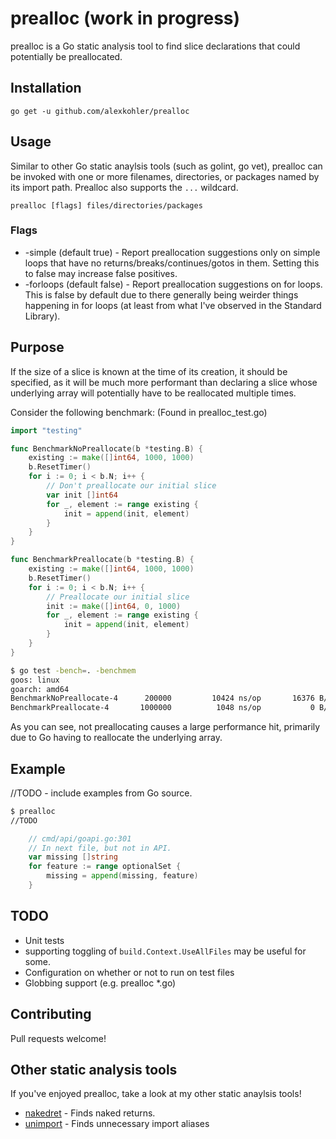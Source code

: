 # prealloc (work in progress)

prealloc is a Go static analysis tool to find slice declarations that could potentially be preallocated.

## Installation

    go get -u github.com/alexkohler/prealloc

## Usage

Similar to other Go static anaylsis tools (such as golint, go vet), prealloc can be invoked with one or more filenames, directories, or packages named by its import path. Prealloc also supports the `...` wildcard. 

    prealloc [flags] files/directories/packages

### Flags
- -simple (default true) - Report preallocation suggestions only on simple loops that have no returns/breaks/continues/gotos in them. Setting this to false may increase false positives.
- -forloops (default false) - Report preallocation suggestions on for loops. This is false by default due to there generally being weirder things happening in for loops (at least from what I've observed in the Standard Library).

## Purpose

If the size of a slice is known at the time of its creation, it should be specified, as it will be much more performant than declaring a slice whose underlying array will potentially have to be reallocated multiple times.

Consider the following benchmark: (Found in prealloc_test.go)

```Go
import "testing"

func BenchmarkNoPreallocate(b *testing.B) {
	existing := make([]int64, 1000, 1000)
	b.ResetTimer()
	for i := 0; i < b.N; i++ {
		// Don't preallocate our initial slice
		var init []int64
		for _, element := range existing {
			init = append(init, element)
		}
	}
}

func BenchmarkPreallocate(b *testing.B) {
	existing := make([]int64, 1000, 1000)
	b.ResetTimer()
	for i := 0; i < b.N; i++ {
		// Preallocate our initial slice
		init := make([]int64, 0, 1000)
		for _, element := range existing {
			init = append(init, element)
		}
	}
}
```

```Bash
$ go test -bench=. -benchmem
goos: linux
goarch: amd64
BenchmarkNoPreallocate-4   	  200000	     10424 ns/op	   16376 B/op	      11 allocs/op
BenchmarkPreallocate-4     	 1000000	      1048 ns/op	       0 B/op	       0 allocs/op
```

As you can see, not preallocating causes a large performance hit, primarily due to Go having to reallocate the underlying array.   

## Example

//TODO - include examples from Go source.

```Bash
$ prealloc
//TODO
```

```Go
    // cmd/api/goapi.go:301
	// In next file, but not in API.
	var missing []string
	for feature := range optionalSet {
		missing = append(missing, feature)
	}

```

## TODO

- Unit tests
- supporting toggling of `build.Context.UseAllFiles` may be useful for some. 
- Configuration on whether or not to run on test files
- Globbing support (e.g. prealloc *.go)


## Contributing

Pull requests welcome!


## Other static analysis tools

If you've enjoyed prealloc, take a look at my other static anaylsis tools!
- [nakedret](https://github.com/alexkohler/nakedret) - Finds naked returns.
- [unimport](https://github.com/alexkohler/unimport) - Finds unnecessary import aliases
